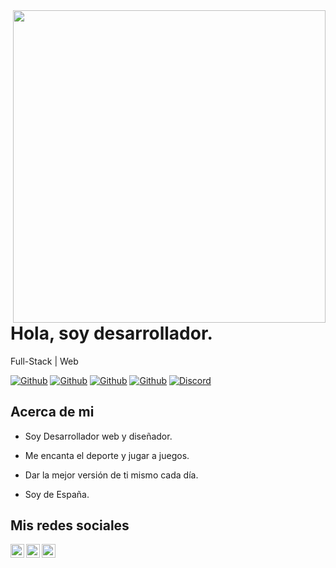 <img align="right" width="500" height="500" src="https://github.com/Benz-Solutions/BenzSolutions/blob/master/img/home-banner-bg.png">


# Hola, soy desarrollador.

Full-Stack | Web 

[![Github](https://img.shields.io/github/followers/Benz-Solutions?style=social)](https://github.com/Benz-Solutions)
[![Github](https://img.shields.io/github/last-commit/Benz-Solutions/Benz-Solutions)](https://github.com/Benz-Solutions/Benz-Solutions)
[![Github](https://img.shields.io/github/stars/Benz-Solutions/Benz-Solutions?style=social)](https://github.com/Benz-Solutions/Benz-Solutions)
[![Github](https://img.shields.io/github/watchers/Benz-Solutions/Benz-Solutions?style=social)](https://github.com/Benz-Solutions/Benz-Solutions)
[![Discord](https://img.shields.io/discord/648638892563628032?label=Discord)](https://discord.gg/kjmaeNa)


## Acerca de mi

- Soy Desarrollador web y diseñador.

- Me encanta el deporte y jugar a juegos.

- Dar la mejor versión de ti mismo cada día.

- Soy de España.


## Mis redes sociales

<a href="https://github.com/Benz-Solutions/">
  <img align="left" alt="Github" width="22px" src="https://img.icons8.com/fluent/48/000000/github.png"/>
<a href="mailto:benzsolutionsweb@gmail.com">
  <img align="left" alt="Gmail" width="22px" src="https://img.icons8.com/fluent/48/000000/gmail.png"/>
</a>
<a href="https://www.facebook.com/benzsolutionsweb">
  <img align="left" alt="Facebook" width="22px" src="https://img.icons8.com/android/24/000000/facebook.png"/>
</a>

